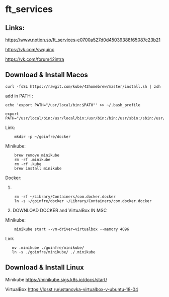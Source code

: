 # ft_services

## Links:
https://www.notion.so/ft_services-e0700a527d0d45039388f65087c23b21

https://vk.com/swquinc

https://vk.com/forum42intra

## Download & Install Macos

    curl -fsSL https://rawgit.com/kube/42homebrew/master/install.sh | zsh

add in PATH :
    
    echo 'export PATH="/usr/local/bin:$PATH"' >> ~/.bash_profile
    
    export        PATH="/usr/local/bin:/usr/local/bin:/usr/bin:/bin:/usr/sbin:/sbin:/usr/local/munki:/usr/local/bin:/usr/local/bin:/usr/bin:/bin:/usr/sbin:/sbin:/usr/local/munki:/Users/bmarilli/.brew/bin"
    
Link:
        
        mkdir -p ~/goinfre/docker

Minikube:

        brew remove minikube
        rm -rf .minikube
        rm -rf .kube
        brew install minikube

Docker:

1)        

        rm -rf ~/Library/Containers/com.docker.docker
        ln -s ~/goinfre/docker ~/Library/Containers/com.docker.docker

2) DOWNLOAD DOCKER and VirtualBox IN MSC

Minikube:
        
        minikube start --vm-driver=virtualbox --memory 4096
Link 
       
       mv .minikube ./goinfre/minikube/
       ln -s ./goinfre/minikube/ ./.minikube


## Download & Install Linux

Minikube https://minikube.sigs.k8s.io/docs/start/

VirtualBox https://losst.ru/ustanovka-virtualbox-v-ubuntu-18-04
